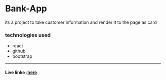 # Bank-App
its a project to take customer information and render it to the page as card

### technologies used
* react
* github
* bootstrap
 ___
 #### Live linke :[here](https://majd-foudeh.github.io/Bank-App/)